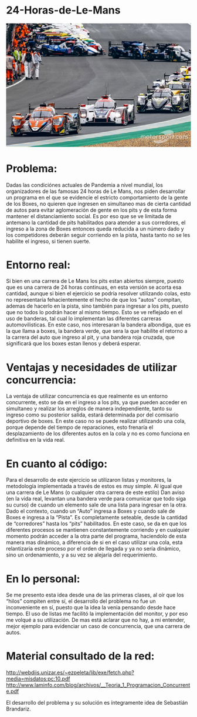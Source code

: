 # 24-Horas-de-Le-Mans

![LeMans](LeMans.jpg)

# Problema:
Dadas las condiciónes actuales de Pandemia a nivel mundial, los organizadores de las famosas 24 horas de Le Mans, nos piden desarrollar un programa en el que se evidencie el estricto comportamiento de la gente de los Boxes, no quieren que ingresen en simultaneo mas de cierta cantidad de autos para evitar aglomeración de gente en los pits y de esta forma mantener el distanciamiento social. Es por eso que se ve limitada de antemano la cantidad de pits habilitados para atender a sus corredores, el ingreso a la zona de Boxes entonces queda reducida a un número dado y los competidores deberán seguir corriendo en la pista, hasta tanto no se les habilite el ingreso, si tienen suerte.

# Entorno real:
Si bien en una carrera de Le Mans los pits estan abiertos siempre, puesto que es una carrera de 24 horas continuas, en esta versión se acorta esa cantidad, aunque si bien el ejercicio se podría resolver utilizando colas, esto no representaría fehacientemente el hecho de que los "autos" compitan, ademas de hacerlo en la pista, sino también para ingresar a los pits, puesto que no todos lo podrán hacer al mismo tiempo. Esto se ve reflejado en el uso de banderas, tal cual lo implementan las diferentes carreras automovilisticas. En este caso, nos interesaran la bandera albondiga, que es la que llama a boxes, la bandera verde, que sera la que habilite el retorno a la carrera del auto que ingreso al pit, y una bandera roja cruzada, que significará que los boxes estan llenos y deberá esperar.

# Ventajas y necesidades de utilizar concurrencia:
La ventaja de utilizar concurrencia es que realmente es un entorno concurrente, esto se da en el ingreso a los pits, ya que pueden acceder en simultaneo y realizar los arreglos de manera independiente, tanto su ingreso como su posterior salida, estará determinada por del comisario deportivo de boxes. 
En este caso no se puede realizar utilizando una cola, porque depende del tiempo de reparaciones, esto frenaría el desplazamiento de los diferentes autos en la cola y no es como funciona en definitiva en la vida real.

# En cuanto al código:
Para el desarrollo de este ejercicio se utilizaron listas y monitores, la metodología implementada a través de estos es muy simple. Al igual que una carrera de Le Mans (o cualquier otra carrera de este estilo) Dan aviso (en la vida real, levantan una bandera verde para comunicar que todo siga su curso) de cuando un elemento sale de una lista para ingresar en la otra. Dado el contexto, cuando un “Auto” ingresa a Boxes y cuando sale de Boxes e ingresa a la “Pista”.
Es completamente seteable, desde la cantidad de “corredores” hasta los “pits” habilitados.
En este caso, se da en que los diferentes procesos se mantienen constantemente corriendo y en cualquier momento podrán acceder a la otra parte del programa, haciendolo de esta manera mas dinámico, a diferencia de si en el caso utilizar una cola, esta relantizaria este proceso por el orden de llegada y ya no sería dinámico, sino un ordenamiento, y a su vez se alejaría del requerimiento.

# En lo personal:
Se me presento esta idea desde una de las primeras clases, al oír que los “hilos” compiten entre sí, el desarrollo del problema no fue un inconveniente en sí, puesto que la idea la venia pensando desde hace tiempo. El uso de listas me facilitó la implementación del monitor, y por eso me volqué a su utilización. De mas está aclarar que no hay, a mi entender, mejor ejemplo para evidenciar un caso de concurrencia, que una carrera de autos. 

# Material consultado de la red:
http://webdiis.unizar.es/~ezpeleta/lib/exe/fetch.php?media=misdatos:pc:10.pdf
http://www.laminfo.com/blog/archivos/__Teoria_1_Programacion_Concurrente.pdf

El desarrollo del problema y su solución es íntegramente idea de Sebastián Brandariz.
